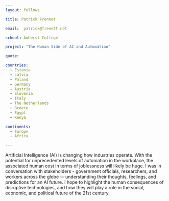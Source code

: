 ```yaml
---
layout: fellows

title: Patrick Frennet

email:  patrick@frenett.net

school: Amherst College

project: "The Human Side of AI and Automation"

quote: 

countries:
  - Estonia
  - Latvia
  - Poland
  - Germany
  - Austria
  - Slovenia
  - Italy
  - The Netherlands
  - Greece
  - Egypt
  - Kenya

continents:
  - Europe
  - Africa

---
```


Artificial Intelligence (AI) is changing how industries operate. With the potential for unprecedented levels of automation in the workplace, the associated human cost in terms of joblessness will likely be huge. I was in conversation with stakeholders - government officials, researchers, and workers across the globe -- understanding their thoughts, feelings, and predictions for an AI future. I hope to highlight the human consequences of disruptive technologies, and how they will play a role in the social, economic, and political future of the 21st century.